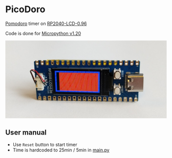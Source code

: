# PicoDoro

[Pomodoro](https://en.wikipedia.org/wiki/Pomodoro_Technique) timer on [RP2040-LCD-0.96](https://www.waveshare.com/wiki/RP2040-LCD-0.96)

Code is done for [Micropython v1.20](https://docs.micropython.org/en/v1.20.0/rp2/quickref.html)

![Working timer view](doc/main.jpg)

## User manual

- Use `Reset` button to start timer
- Time is hardcoded to 25min / 5min in [main.py](src/main.py)
